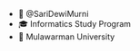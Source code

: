- 👩 @SariDewiMurni
- 🎓 Informatics Study Program
- 🏫 Mulawarman University

<!---
SariDewiMurni/SariDewiMurni is a ✨ special ✨ repository because its `README.md` (this file) appears on your GitHub profile.
You can click the Preview link to take a look at your changes.
--->
